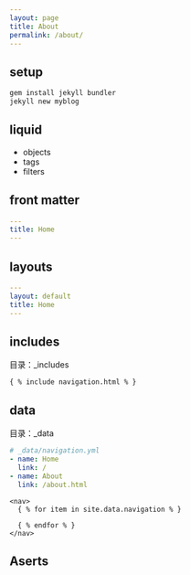 ```yaml
---
layout: page
title: About
permalink: /about/
---
```


## setup

```sh
gem install jekyll bundler
jekyll new myblog
```

## liquid

* objects
* tags
* filters

## front matter

```yaml
---
title: Home
---
```

## layouts

```yaml
---
layout: default
title: Home
---
```

## includes

目录：_includes

```template
{ % include navigation.html % }
```

## data

目录：_data

```yaml
# _data/navigation.yml
- name: Home
  link: /
- name: About
  link: /about.html
```

```template
<nav>
  { % for item in site.data.navigation % }
    
  { % endfor % }
</nav>
```

## Aserts

